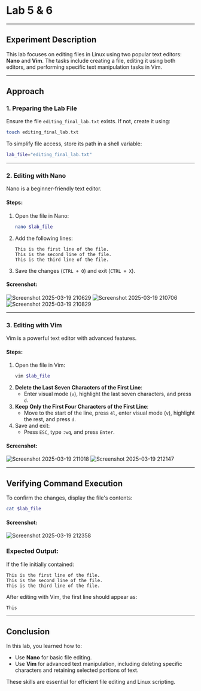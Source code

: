 # Lab 5 & 6

---

## Experiment Description
This lab focuses on editing files in Linux using two popular text editors: **Nano** and **Vim**. The tasks include creating a file, editing it using both editors, and performing specific text manipulation tasks in Vim.

---

## Approach

### 1. Preparing the Lab File
Ensure the file `editing_final_lab.txt` exists. If not, create it using:
```bash
touch editing_final_lab.txt
```

To simplify file access, store its path in a shell variable:
```bash
lab_file="editing_final_lab.txt"
```
---

### 2. Editing with Nano
Nano is a beginner-friendly text editor.

#### Steps:
1. Open the file in Nano:
   ```bash
   nano $lab_file
   ```
2. Add the following lines:
   ```
   This is the first line of the file.
   This is the second line of the file.
   This is the third line of the file.
   ```
3. Save the changes (`CTRL + O`) and exit (`CTRL + X`).

#### Screenshot:
![Screenshot 2025-03-19 210629](https://github.com/user-attachments/assets/1659cb48-2bbd-4abf-9bef-3cf036a12733)
![Screenshot 2025-03-19 210706](https://github.com/user-attachments/assets/1053ca4e-12de-4a11-bfc3-e8b4d2c10091)
![Screenshot 2025-03-19 210829](https://github.com/user-attachments/assets/41122a86-2fe1-4f98-a9a3-783a388fdd3c)

---

### 3. Editing with Vim
Vim is a powerful text editor with advanced features.

#### Steps:
1. Open the file in Vim:
   ```bash
   vim $lab_file
   ```
2. **Delete the Last Seven Characters of the First Line**:
   - Enter visual mode (`v`), highlight the last seven characters, and press `d`.
3. **Keep Only the First Four Characters of the First Line**:
   - Move to the start of the line, press `4l`, enter visual mode (`v`), highlight the rest, and press `d`.
4. Save and exit:
   - Press `ESC`, type `:wq`, and press `Enter`.

#### Screenshot:
![Screenshot 2025-03-19 211018](https://github.com/user-attachments/assets/9d7412b8-7d23-4279-a372-9a474220eb3c)
![Screenshot 2025-03-19 212147](https://github.com/user-attachments/assets/da2642c9-ce9f-4e12-ae87-51e800e6085c)


---

## Verifying Command Execution
To confirm the changes, display the file's contents:
```bash
cat $lab_file
```

#### Screenshot:
![Screenshot 2025-03-19 212358](https://github.com/user-attachments/assets/f3e20621-9a4b-4b5c-9d73-874ac2ff23fd)

### Expected Output:
If the file initially contained:
```
This is the first line of the file.
This is the second line of the file.
This is the third line of the file.
```

After editing with Vim, the first line should appear as:
```
This
```

---

## Conclusion
In this lab, you learned how to:
- Use **Nano** for basic file editing.
- Use **Vim** for advanced text manipulation, including deleting specific characters and retaining selected portions of text.

These skills are essential for efficient file editing and Linux scripting.
